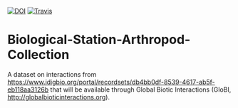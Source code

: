 [![DOI](https://zenodo.org/badge/92848229.svg)](https://zenodo.org/badge/latestdoi/92848229) [![Travis](https://travis-ci.org/millerse/Biological-Station-Arthropod-Collection.svg)](https://travis-ci.org/millerse/Biological-Station-Arthropod-Collection)

# Biological-Station-Arthropod-Collection

A dataset on interactions from https://www.idigbio.org/portal/recordsets/db4bb0df-8539-4617-ab5f-eb118aa3126b that will be available through Global Biotic Interactions (GloBI, http://globalbioticinteractions.org).
